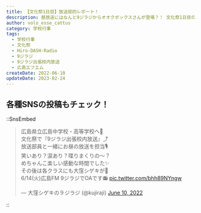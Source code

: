 ```yaml
---
title: 【文化祭1日目】放送部的レポート！
description: 昼放送にはなんと9ジラジからオオクボックスさんが登場？！ 文化祭1日目の様子をお伝えします。
author: volo_esse_cattus
category: 学校行事
tags:
  - 学校行事
  - 文化祭
  - Hiro-DASH-Radio
  - 9ジラジ
  - 9ジラジ出張校内放送
  - 広島エフエム
createDate: 2022-06-10
updateDate: 2023-02-24
---
```


## 各種SNSの投稿もチェック！

::SnsEmbed

<blockquote class="twitter-tweet"><p lang="ja" dir="ltr">広島県立広島中学校・高等学校へ🏫<br>文化祭で『9ジラジ出張校内放送』⤴︎<br>放送部員と一緒にお昼の放送を担当🎙<br>笑いあり？涙あり？喋りまくりの〜？<br>めちゃんこ楽しい感動な時間でした✨<br>その後は各クラスにも大窪シゲキが💨<br>6/14(火)広島FM 9ジラジでOAです📻 <a href="https://t.co/bhh89NYngw">pic.twitter.com/bhh89NYngw</a></p>&mdash; 大窪シゲキの９ジラジ (@kujiraji) <a href="https://twitter.com/kujiraji/status/1535181285928628224?ref_src=twsrc%5Etfw">June 10, 2022</a></blockquote>

<InstagramEmbed id="CenmBaRvZ_0"></InstagramEmbed>
::
